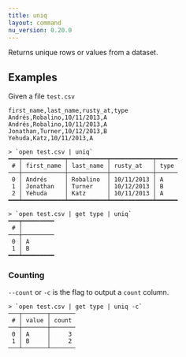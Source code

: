 ```yaml
---
title: uniq
layout: command
nu_version: 0.20.0
---
```


Returns unique rows or values from a dataset.

## Examples

Given a file `test.csv`

```csv
first_name,last_name,rusty_at,type
Andrés,Robalino,10/11/2013,A
Andrés,Robalino,10/11/2013,A
Jonathan,Turner,10/12/2013,B
Yehuda,Katz,10/11/2013,A
```

```shell
> `open test.csv | uniq`
━━━┯━━━━━━━━━━━━┯━━━━━━━━━━━┯━━━━━━━━━━━━┯━━━━━━
 # │ first_name │ last_name │ rusty_at   │ type
───┼────────────┼───────────┼────────────┼──────
 0 │ Andrés     │ Robalino  │ 10/11/2013 │ A
 1 │ Jonathan   │ Turner    │ 10/12/2013 │ B
 2 │ Yehuda     │ Katz      │ 10/11/2013 │ A
━━━┷━━━━━━━━━━━━┷━━━━━━━━━━━┷━━━━━━━━━━━━┷━━━━━━
```

```shell
> `open test.csv | get type | uniq`
━━━┯━━━━━━━━━
 # │
───┼─────────
 0 │ A
 1 │ B
━━━┷━━━━━━━━━
```

### Counting

`--count` or `-c` is the flag to output a `count` column.

```shell
> `open test.csv | get type | uniq -c`
───┬───────┬───────
 # │ value │ count
───┼───────┼───────
 0 │ A     │     3
 1 │ B     │     2
───┴───────┴───────
```
